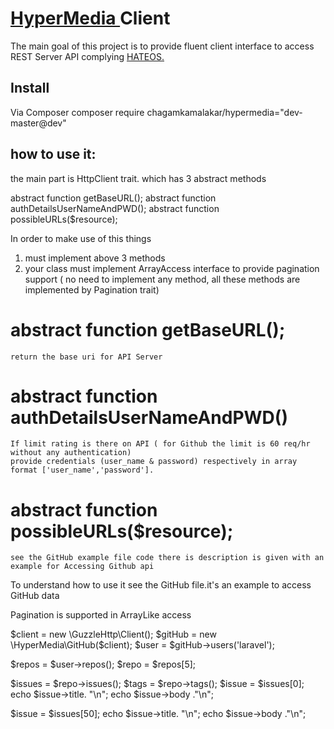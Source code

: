 # <a href="http://apievangelist.com/2014/01/07/what-is-a-hypermedia-api" target="_blank">HyperMedia </a> Client

The main goal of this project is to provide fluent client interface to access REST Server API complying <a href="https://en.wikipedia.org/wiki/HATEOAS" target="_blank"> HATEOS.</a>

## Install

Via Composer
    composer require chagamkamalakar/hypermedia="dev-master@dev"

## how to use it:

the main part is HttpClient trait. which has 3 abstract methods

abstract function getBaseURL();
abstract function authDetailsUserNameAndPWD();
abstract function possibleURLs($resource);

In order to make use of this things
 1) must implement above 3 methods
 2) your class must implement ArrayAccess interface to provide pagination support ( no need to implement any method,
 all these methods are implemented by Pagination trait)

# abstract function getBaseURL();
    return the base uri for API Server
# abstract function authDetailsUserNameAndPWD()
    If limit rating is there on API ( for Github the limit is 60 req/hr without any authentication)
    provide credentials (user_name & password) respectively in array format ['user_name','password'].

# abstract function possibleURLs($resource);
    see the GitHub example file code there is description is given with an example for Accessing Github api


To understand how to use it see the GitHub file.it's an example to access GitHub data

Pagination is supported in ArrayLike access

$client = new \GuzzleHttp\Client();
$gitHub = new \HyperMedia\GitHub($client);
$user = $gitHub->users('laravel');

$repos = $user->repos();
$repo = $repos[5];


$issues = $repo->issues();
$tags = $repo->tags();
$issue = $issues[0];
echo $issue->title. "\n";
echo $issue->body ."\n";

$issue = $issues[50];
echo $issue->title. "\n";
echo $issue->body ."\n";










